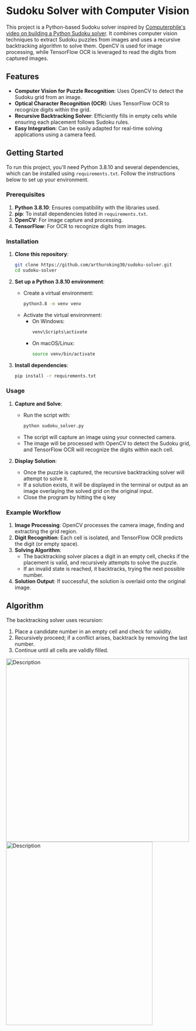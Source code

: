 # Sudoku Solver with Computer Vision

This project is a Python-based Sudoku solver inspired by [Computerphile's video on building a Python Sudoku solver](https://www.youtube.com/watch?v=G_UYXzGuqvM). It combines computer vision techniques to extract Sudoku puzzles from images and uses a recursive backtracking algorithm to solve them. OpenCV is used for image processing, while TensorFlow OCR is leveraged to read the digits from captured images.

## Features

- **Computer Vision for Puzzle Recognition**: Uses OpenCV to detect the Sudoku grid from an image.
- **Optical Character Recognition (OCR)**: Uses TensorFlow OCR to recognize digits within the grid.
- **Recursive Backtracking Solver**: Efficiently fills in empty cells while ensuring each placement follows Sudoku rules.
- **Easy Integration**: Can be easily adapted for real-time solving applications using a camera feed.

## Getting Started

To run this project, you'll need Python 3.8.10 and several dependencies, which can be installed using `requirements.txt`. Follow the instructions below to set up your environment.

### Prerequisites

1. **Python 3.8.10**: Ensures compatibility with the libraries used.
2. **pip**: To install dependencies listed in `requirements.txt`.
3. **OpenCV**: For image capture and processing.
4. **TensorFlow**: For OCR to recognize digits from images.

### Installation

1. **Clone this repository**:
   ```bash
   git clone https://github.com/arthuroking30/sudoku-solver.git
   cd sudoku-solver
   ```

2. **Set up a Python 3.8.10 environment**:
   - Create a virtual environment:
     ```bash
     python3.8 -m venv venv
     ```
   - Activate the virtual environment:
     - On Windows:
       ```bash
       venv\Scripts\activate
       ```
     - On macOS/Linux:
       ```bash
       source venv/bin/activate
       ```

3. **Install dependencies**:
   ```bash
   pip install -r requirements.txt
   ```

### Usage

1. **Capture and Solve**:
   - Run the script with:
     ```bash
     python sudoku_solver.py
     ```
   - The script will capture an image using your connected camera.
   - The image will be processed with OpenCV to detect the Sudoku grid, and TensorFlow OCR will recognize the digits within each cell.

2. **Display Solution**:
   - Once the puzzle is captured, the recursive backtracking solver will attempt to solve it.
   - If a solution exists, it will be displayed in the terminal or output as an image overlaying the solved grid on the original input.
   - Close the program by hitting the q key

### Example Workflow

1. **Image Processing**: OpenCV processes the camera image, finding and extracting the grid region.
2. **Digit Recognition**: Each cell is isolated, and TensorFlow OCR predicts the digit (or empty space).
3. **Solving Algorithm**:
   - The backtracking solver places a digit in an empty cell, checks if the placement is valid, and recursively attempts to solve the puzzle.
   - If an invalid state is reached, it backtracks, trying the next possible number.
4. **Solution Output**: If successful, the solution is overlaid onto the original image.

## Algorithm

The backtracking solver uses recursion:
1. Place a candidate number in an empty cell and check for validity.
2. Recursively proceed; if a conflict arises, backtrack by removing the last number.
3. Continue until all cells are validly filled.
<img src="https://github.com/user-attachments/assets/793e845f-fd0b-47be-83b6-2465dd5dad21" alt="Description" width="500" height="500"/>
<img src="https://github.com/user-attachments/assets/452c939a-774d-4b68-b8f8-b24fcdb545c1" alt="Description" width="400" height="500"/>

